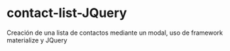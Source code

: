 # contact-list-JQuery
Creación de una lista de contactos mediante un modal, uso de framework materialize y JQuery

